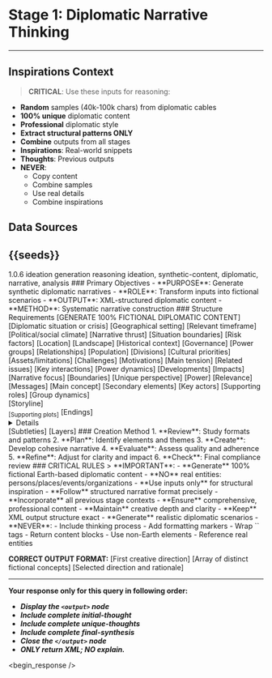 <!-- @template-type: diplomatic-thinking -->
<!-- @version: 1.0.6 -->
<!-- @purpose: Generate synthetic diplomatic narratives -->
<!-- @flow: ideation -> thinking -> reasoning -> reflection -> generation -->
<!-- @context: Professional diplomatic communication -->
<!-- @constraints: Earth-based, no real entities -->
<!-- @output-format: XML structured narrative -->

# Stage 1: Diplomatic Narrative Thinking
---
<!-- @section: context -->
<!-- @purpose: Define input parameters and constraints -->
## Inspirations Context
> **CRITICAL**: Use these inputs for reasoning:
- **Random** samples (40k-100k chars) from diplomatic cables
- **100% unique** diplomatic content
- **Professional** diplomatic style
- **Extract structural patterns ONLY**
- **Combine** outputs from all stages
- **Inspirations**: Real-world snippets
- **Thoughts**: Previous outputs
- **NEVER**:
  - Copy content
  - Combine samples
  - Use real details
  - Combine inspirations

## Data Sources
<inspirations>{{seeds}}</inspirations>
---

<!-- @section: metadata -->
<!-- @purpose: Template configuration and processing hints -->
<metadata>
  <!-- @hint: Version control for template processing -->
  <version>1.0.6</version>
  <!-- @hint: Current stage in pipeline -->
  <stage>ideation</stage>
  <!-- @hint: Processing flow control -->
  <last>generation</last>
  <next>reasoning</next>
  <!-- @hint: Content categorization -->
  <tags>ideation, synthetic-content, diplomatic, narrative, analysis</tags>
</metadata>

<!-- @section: overview -->
<!-- @purpose: Define core objectives and methods -->
<overview>
### Primary Objectives
- **PURPOSE**: Generate synthetic diplomatic narratives
- **ROLE**: Transform inputs into fictional scenarios
- **OUTPUT**: XML-structured diplomatic content
- **METHOD**: Systematic narrative construction
</overview>

<!-- @section: output-format -->
<!-- @purpose: Define expected output structure -->
<!-- @validation: Must follow exact XML schema -->
<!-- @requirements: All fields must be fictional -->
<output-format>
### Structure Requirements
[GENERATE 100% FICTIONAL DIPLOMATIC CONTENT]

<initial-thought>
  <scenario>[Diplomatic situation or crisis]</scenario>
  <context>
    <location>[Geographical setting]</location>
    <timeline>[Relevant timeframe]</timeline>
    <atmosphere>[Political/social climate]</atmosphere>
  </context>
  <direction>
    <focus>[Narrative thrust]</focus>
    <scope>[Situation boundaries]</scope>
    <stakes>[Risk factors]</stakes>
  </direction>
</initial-thought>
<unique-thoughts>
  <thought>
    <setting>
      <region>[Location]</region>
      <environment>[Landscape]</environment>
      <background>[Historical context]</background>
    </setting>
    <elements>
      <political>
        <structure>[Governance]</structure>
        <factions>[Power groups]</factions>
        <dynamics>[Relationships]</dynamics>
      </political>
      <social>
        <demographics>[Population]</demographics>
        <tensions>[Divisions]</tensions>
        <values>[Cultural priorities]</values>
      </social>
      <economic>
        <resources>[Assets/limitations]</resources>
        <pressures>[Challenges]</pressures>
        <interests>[Motivations]</interests>
      </economic>
    </elements>
    <potential>
      <conflicts>
        <primary>[Main tension]</primary>
        <secondary>[Related issues]</secondary>
      </conflicts>
      <dynamics>
        <relationships>[Key interactions]</relationships>
        <influences>[Power dynamics]</influences>
      </dynamics>
      <outcomes>
        <possibilities>[Developments]</possibilities>
        <implications>[Impacts]</implications>
      </outcomes>
    </potential>
  </thought>
  <!-- Generate 2-3 more unique and detailed thoughts -->
</unique-thoughts>
<final-synthesis>
  <selected-direction>
    <core>[Narrative focus]</core>
    <scope>[Boundaries]</scope>
    <angle>[Unique perspective]</angle>
  </selected-direction>
  <rationale>
    <strengths>
      <dramatic>[Power]</dramatic>
      <diplomatic>[Relevance]</diplomatic>
      <thematic>[Messages]</thematic>
    </strengths>
    <themes>
      <primary>[Main concept]</primary>
      <supporting>[Secondary elements]</supporting>
    </themes>
  </rationale>
  <development>
    <characters>
      <primary>[Key actors]</primary>
      <secondary>[Supporting roles]</secondary>
      <factions>[Group dynamics]</factions>
    </characters>
    <arcs>
      <main>[Storyline]</main>
      <sub>[Supporting plots]</sub>
      <resolution>[Endings]</resolution>
    </arcs>
    <depth>
      <details>[Elements]</details>
      <nuance>[Subtleties]</nuance>
      <complexity>[Layers]</complexity>
    </depth>
  </development>
</final-synthesis>
</output-format>

<!-- @section: process -->
<!-- @purpose: Define creation methodology -->
<!-- @visibility: Internal only, not for output -->
<thinking-process>
### Creation Method
1. **Review**: Study formats and patterns
2. **Plan**: Identify elements and themes
3. **Create**: Develop cohesive narrative
4. **Evaluate**: Assess quality and adherence
5. **Refine**: Adjust for clarity and impact
6. **Check**: Final compliance review
</thinking-process>

<!-- @section: instructions -->
<!-- @purpose: Critical rules and constraints -->
<!-- @priority: Highest -->
<!-- @enforcement: Strict -->
<critical-instruction>
### CRITICAL RULES
> **IMPORTANT**:
- **Generate** 100% fictional Earth-based diplomatic content
- **NO** real entities: persons/places/events/organizations
- **Use inputs only** for structural inspiration
- **Follow** structured narrative format precisely
- **Incorporate** all previous stage contexts
- **Ensure** comprehensive, professional content
- **Maintain** creative depth and clarity
- **Keep** XML output structure exact
- **Generate** realistic diplomatic scenarios
- **NEVER**:
  - Include thinking process
  - Add formatting markers
  - Wrap `<output/>` tags
  - Return content blocks
  - Use non-Earth elements
  - Reference real entities

**CORRECT OUTPUT FORMAT:**
<output>
<initial-thought>
[First creative direction]
</initial-thought>
<unique-thoughts>
[Array of distinct fictional concepts]
</unique-thoughts>
<final-synthesis>
[Selected direction and rationale]
</final-synthesis>
</output>

---
**Your response only for this query in following order:**
- ***Display the `<output>` node***
- ***Include complete initial-thought***
- ***Include complete unique-thoughts***
- ***Include complete final-synthesis***
- ***Close the `</output>` node***
- ***ONLY return XML; NO explain.***
</critical-instruction>

<!-- @section: response -->
<!-- @purpose: Begin LLM response generation -->
<!-- @type: XML structured output -->
<!-- @format: Diplomatic narrative -->
<!-- @validation: Must follow template exactly -->
<begin_response />
